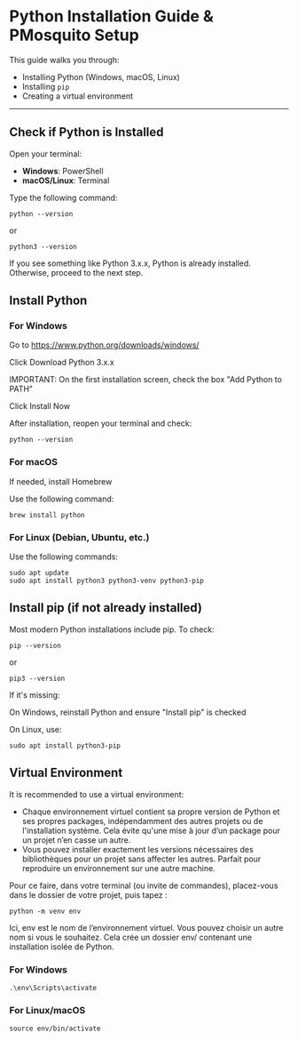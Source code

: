# Python Installation Guide & PMosquito Setup

This guide walks you through:

- Installing Python (Windows, macOS, Linux)
- Installing `pip`
- Creating a virtual environment

---

## Check if Python is Installed

Open your terminal:

- **Windows**: PowerShell
- **macOS/Linux**: Terminal

Type the following command:

	python --version

or 

	python3 --version

If you see something like Python 3.x.x, Python is already installed. Otherwise, proceed to the next step.

## Install Python

### For Windows

Go to https://www.python.org/downloads/windows/

Click Download Python 3.x.x

IMPORTANT: On the first installation screen, check the box "Add Python to PATH"

Click Install Now

After installation, reopen your terminal and check:

	python --version

### For macOS

If needed, install Homebrew

Use the following command:

	brew install python


### For Linux (Debian, Ubuntu, etc.)

Use the following commands:

	sudo apt update
	sudo apt install python3 python3-venv python3-pip

## Install pip (if not already installed)

Most modern Python installations include pip. To check:

	pip --version

or

	pip3 --version

If it's missing:

On Windows, reinstall Python and ensure "Install pip" is checked

On Linux, use:

	sudo apt install python3-pip

## Virtual Environment

It is recommended to use a virtual environment:

- Chaque environnement virtuel contient sa propre version de Python et ses propres packages, indépendamment des autres projets ou de l'installation système. Cela évite qu'une mise à jour d’un package pour un projet n’en casse un autre.
- Vous pouvez installer exactement les versions nécessaires des bibliothèques pour un projet sans affecter les autres. Parfait pour reproduire un environnement sur une autre machine.


Pour ce faire, dans votre terminal (ou invite de commandes), placez-vous dans le dossier de votre projet, puis tapez :

	python -m venv env

Ici, env est le nom de l’environnement virtuel. Vous pouvez choisir un autre nom si vous le souhaitez.
Cela crée un dossier env/ contenant une installation isolée de Python.

### For Windows

	.\env\Scripts\activate

### For Linux/macOS

	source env/bin/activate


